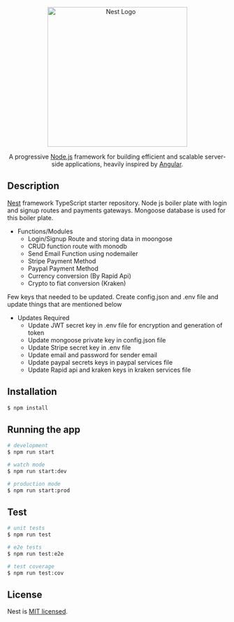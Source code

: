 <p align="center">
  <a href="http://nestjs.com/" target="blank"><img src="https://nestjs.com/img/logo_text.svg" width="320" alt="Nest Logo" /></a>
</p>

[travis-image]: https://api.travis-ci.org/nestjs/nest.svg?branch=master
[travis-url]: https://travis-ci.org/nestjs/nest
[linux-image]: https://img.shields.io/travis/nestjs/nest/master.svg?label=linux
[linux-url]: https://travis-ci.org/nestjs/nest
  
  <p align="center">A progressive <a href="http://nodejs.org" target="blank">Node.js</a> framework for building efficient and scalable server-side applications, heavily inspired by <a href="https://angular.io" target="blank">Angular</a>.</p>

## Description
[Nest](https://github.com/nestjs/nest) framework TypeScript starter repository.
Node js boiler plate with login and signup routes and payments gateways. Mongoose database is used for this boiler plate. <br/>

* Functions/Modules 
  - Login/Signup Route and storing data in moongose
  - CRUD function route with monodb 
  - Send Email Function using nodemailer
  - Stripe Payment Method
  - Paypal Payment Method
  - Currency conversion (By Rapid Api)
  - Crypto to fiat conversion (Kraken)
 
 Few keys that needed to be updated. Create config.json and .env file and update things that are mentioned below

* Updates Required
  - Update JWT secret key in .env file for encryption and generation of token
  - Update mongoose private key in config.json file 
  - Update Stripe secret key  in .env file 
  - Update email and password for sender email
  - Update paypal secrets keys in paypal services file
  - Update Rapid api and kraken keys in kraken services file 

## Installation

```bash
$ npm install
```

## Running the app

```bash
# development
$ npm run start

# watch mode
$ npm run start:dev

# production mode
$ npm run start:prod
```

## Test

```bash
# unit tests
$ npm run test

# e2e tests
$ npm run test:e2e

# test coverage
$ npm run test:cov
```



## License

  Nest is [MIT licensed](LICENSE).
